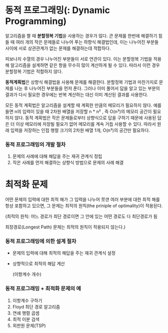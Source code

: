 # 동적 프로그래밍(: Dynamic Programming)

알고리즘을 짤 때 **분할정복 기법**을 사용하는 경우가 많다. 큰 문제를 한번에 해결하기 힘들 때 여러 개의 작은 문제들로 나누어 푸는 하향식 해결법인데, 이는 나누어진 부분들 사이에 서로 상관관계가 없는 문제를 해결하는데 적합하다. 

피보나치 수열의 경우 나누어진 부분들이 서로 연관이 있다. 이는 분할정복 기법을 적용해 알고리즘을 설계하면 같은 항을 무수히 많이 계산하게 될 수 있다. 따라서 이런 경우 분할정복 기법은 적합하지 않다.

**동적계획법**은 상향식 해결법을 사용해 문제를 해결한다. 분할정복 기법과 마찬가지로 문제를 나눈 후 나누어진 부분들을 먼저 푼다. 그러나 이미 풀어서 답을 알고 있는 부분의 결과가 다시 필요한 경우에는 반복 계산하는 대신 이미 계산된 결과를 사용한다.

모든 동적 계획법은 알고리즘을 설계할 때 계획한 만큼의 메모리가 필요하지 않다. 예를 들면 n의 입력이 있을 때 2차원 배열을 저장할 n * n² , 즉 O(n³)의 메모리 공간이 필요하지 않다. 동적 계획법은 작은 문제들로부터 상향식으로 답을 구하기 때문에 사용된 답은 더 이상 메모리에 저장될 필요가 없어 메모리를 계속 거듭 사용할 수 있다. 따라서 원래 입력을 저장하는 인접 행렬 크기의 2차원 배열 1개, O(n²)의 공간만 필요하다.

### 동적 프로그래밍의 개발 절차

1. 문제의 사례에 대해 해답을 주는 재귀 관계식 정립
2. 작은 사례를 먼저 해결하는 상향식 방법으로 문제의 사례 해결

# 최적화 문제

어떤 문제의 입력에 대한 최적 해가 그 입력을 나누어 쪼갠 여러 부분에 대한 최적 해를 항상 포함하고 있으면, 그 문제는 최적의 원칙(the priniple of optimality)이 적용된다.

(최적의 원칙: 어느 경로가 최단 경로이면 그 안에 있는 어떤 경로도 다 최단경로가 됨

최장경로(Longest Path) 문제는 최적의 원칙이 적용되지 않는다.)

### 동적 프로그래밍에 의한 설계 절차

- 문제의 입력에 대해 최적의 해답을 주는 재귀 관계식 설정
- 상향적으로 최적의 해답 계산

    (이항계수 개수)

### 동적 프로그래밍 + 최적화 문제의 예

1. 이항계수 구하기
2. Floyd 최단 경로 알고리즘
3. 연쇄 행렬 곱셈
4. 최적 이분 검색
5. 외판원 문제(TSP)

